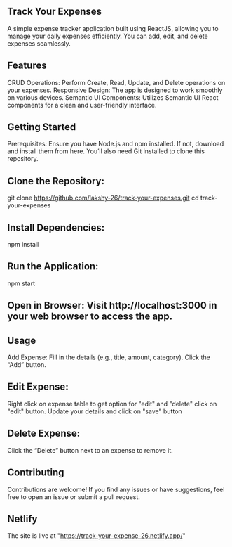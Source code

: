 ## Track Your Expenses
A simple expense tracker application built using ReactJS, allowing you to manage your daily expenses efficiently. You can add, edit, and delete expenses seamlessly.

## Features
CRUD Operations: Perform Create, Read, Update, and Delete operations on your expenses.
Responsive Design: The app is designed to work smoothly on various devices.
Semantic UI Components: Utilizes Semantic UI React components for a clean and user-friendly interface.

## Getting Started
Prerequisites:
Ensure you have Node.js and npm installed. If not, download and install them from here.
You’ll also need Git installed to clone this repository.

## Clone the Repository:
git clone https://github.com/lakshy-26/track-your-expenses.git
cd track-your-expenses

## Install Dependencies:
npm install

## Run the Application:
npm start

## Open in Browser: Visit http://localhost:3000 in your web browser to access the app.

## Usage
Add Expense:
Fill in the details (e.g., title, amount, category).
Click the “Add” button.

## Edit Expense:
Right click on expense table to get option for "edit" and "delete" click on "edit" button.
Update your details and click on "save" button
## Delete Expense:
Click the “Delete” button next to an expense to remove it.

## Contributing
Contributions are welcome! If you find any issues or have suggestions, feel free to open an issue or submit a pull request.

## Netlify 
The site is live at "https://track-your-expense-26.netlify.app/"
